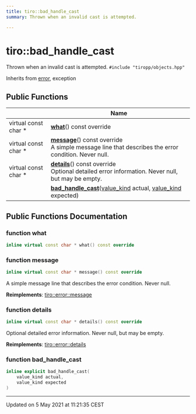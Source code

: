 ```yaml
---
title: tiro::bad_handle_cast
summary: Thrown when an invalid cast is attempted. 

---
```


# tiro::bad_handle_cast



Thrown when an invalid cast is attempted. 
`#include "tiropp/objects.hpp"`

Inherits from [error](/docs/api/classes/classtiro_1_1error), exception

## Public Functions

|                | Name           |
| -------------- | -------------- |
| virtual const char * | **[what](/docs/api/classes/classtiro_1_1bad__handle__cast#function-what)**() const override |
| virtual const char * | **[message](/docs/api/classes/classtiro_1_1bad__handle__cast#function-message)**() const override<br>A simple message line that describes the error condition. Never null.  |
| virtual const char * | **[details](/docs/api/classes/classtiro_1_1bad__handle__cast#function-details)**() const override<br>Optional detailed error information. Never null, but may be empty.  |
| | **[bad_handle_cast](/docs/api/classes/classtiro_1_1bad__handle__cast#function-bad_handle_cast)**([value_kind](/docs/api/namespaces/namespacetiro#enum-value_kind) actual, [value_kind](/docs/api/namespaces/namespacetiro#enum-value_kind) expected) |

## Public Functions Documentation

### function what

```cpp
inline virtual const char * what() const override
```


### function message

```cpp
inline virtual const char * message() const override
```

A simple message line that describes the error condition. Never null. 

**Reimplements**: [tiro::error::message](/docs/api/classes/classtiro_1_1error#function-message)


### function details

```cpp
inline virtual const char * details() const override
```

Optional detailed error information. Never null, but may be empty. 

**Reimplements**: [tiro::error::details](/docs/api/classes/classtiro_1_1error#function-details)


### function bad_handle_cast

```cpp
inline explicit bad_handle_cast(
    value_kind actual,
    value_kind expected
)
```


-------------------------------

Updated on  5 May 2021 at 11:21:35 CEST